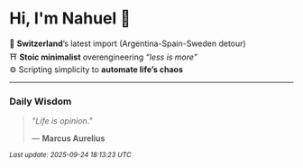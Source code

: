 # Hi, I'm Nahuel :tiger:

📍 **Switzerland**’s latest import (Argentina-Spain-Sweden detour)  
⛩️ **Stoic minimalist** overengineering *“less is more”*  
⚙️ Scripting simplicity to **automate life’s chaos**

---

### Daily Wisdom
> _"Life is opinion."_  
>
> — **Marcus Aurelius**

<sub>*Last update: 2025-09-24 18:13:23 UTC*</sub>

